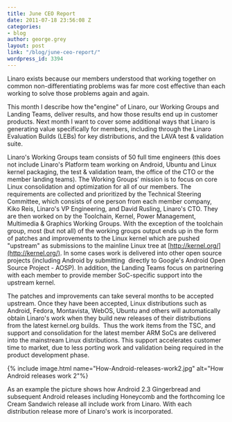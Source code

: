```yaml
---
title: June CEO Report
date: 2011-07-18 23:56:08 Z
categories:
- blog
author: george.grey
layout: post
link: "/blog/june-ceo-report/"
wordpress_id: 3394
---
```


Linaro exists because our members understood that working together on common non-differentiating problems was far more cost effective than each working to solve those problems again and again.

This month I describe how the"engine" of Linaro, our Working Groups and Landing Teams, deliver results, and how those results end up in customer products. Next month I want to cover some additional ways that Linaro is generating value specifically for members, including through the Linaro Evaluation Builds (LEBs) for key distributions, and the LAVA test & validation suite.

Linaro's Working Groups team consists of 50 full time engineers (this does not include Linaro's Platform team working on Android, Ubuntu and Linux kernel packaging, the test & validation team, the office of the CTO or the member landing teams). The Working Groups’ mission is to focus on core Linux consolidation and optimization for all of our members. The requirements are collected and prioritized by the Technical Steering Committee, which consists of one person from each member company, Kiko Reis, Linaro's VP Engineering, and David Rusling, Linaro's CTO. They are then worked on by the Toolchain, Kernel, Power Management, Multimedia & Graphics Working Groups. With the exception of the toolchain group, most (but not all) of the working groups output ends up in the form of patches and improvements to the Linux kernel which are pushed "upstream" as submissions to the mainline Linux tree at [http://kernel.org/](http://kernel.org/). In some cases work is delivered into other open source projects (including Android by submitting  directly to Google's Android Open Source Project - AOSP). In addition, the Landing Teams focus on partnering with each member to provide member SoC-specific support into the upstream kernel.

The patches and improvements can take several months to be accepted upstream. Once they have been accepted, Linux distributions such as Android, Fedora, Montavista, WebOS, Ubuntu and others will automatically obtain Linaro's work when they build new releases of their distributions from the latest kernel.org builds.  Thus the work items from the TSC, and support and consolidation for the latest member ARM SoCs are delivered into the mainstream Linux distributions. This support accelerates customer time to market, due to less porting work and validation being required in the product development phase.

{% include image.html name="How-Android-releases-work2.jpg" alt="How Android releases work 2"%}

As an example the picture shows how Android 2.3 Gingerbread and subsequent Android releases including Honeycomb and the forthcoming Ice Cream Sandwich release all include work from Linaro. With each distribution release more of Linaro's work is incorporated.
